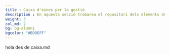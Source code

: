 ```yaml
---
title : Caixa d'eines per la gestió
description : En aquesta secció trobareu el repositori dels elements de treball del cap de projectes, l’arquitecte, el proveïdor i el gestor de la qualitat
weight: 3
col_md: 2
bg: bg-alumni
bgcolor: "#BD9EFF"
---
```

hola des de caixa.md